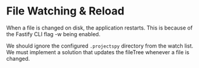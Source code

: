 File Watching &amp; Reload
==========================

When a file is changed on disk, the application restarts. This is because of the Fastify CLI flag -w being enabled.

We should ignore the configured <code>.projectspy</code> directory from the watch list.
We must implement a solution that updates the fileTree whenever a file is changed.
